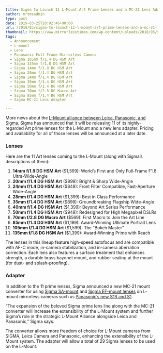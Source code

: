 ```yaml
---
title: Sigma to Launch 11 L-Mount Art Prime Lenses and a MC-21 Lens Adapter
author: mrtmsadmin
type: post
date: 2019-03-25T20:02:46+00:00
url: /2019/03/sigma-to-launch-11-l-mount-art-prime-lenses-and-a-mc-21-lens-adapter/
thumbnail: https://www.mirrorlesstimes.com/wp-content/uploads/2018/05/sigma-70mm-f-2-8-dg-macro-art-lens-development.jpeg
tags:
  - Announcement
  - L-mount
  - Lens
  - Panasonic Full Frame Mirrorless Camera
  - Sigma 105mm f/1.4 DG HSM Art
  - Sigma 135mm f/1.8 DG HSM Art
  - Sigma 14mm f/1.8 DG HSM Art
  - Sigma 20mm f/1.4 DG HSM Art
  - Sigma 24mm f/1.4 DG HSM Art
  - Sigma 35mm f/1.4 DG HSM Art
  - Sigma 50mm f/1.4 DG HSM Art
  - Sigma 70mm f/2.8 DG Macro Art
  - Sigma 85mm f/1.4 DG HSM Art
  - Sigma MC-21 Lens Adapter

---
```

More news about the <a href="https://www.mirrorlesstimes.com/2018/09/l-mount-alliance-between-leica-camera-panasonic-and-sigma/" data-wpel-link="internal">L-Mount alliance between Leica, Panasonic, and Sigma</a>. Sigma has announced that it will be releasing 11 of its highly-regarded Art prime lenses for the L-Mount and a new lens adapter. Pricing and availability for all of those lenses will be announced at a later date.

<!--more-->

### Lenses

Here are the 11 Art lenses coming to the L-Mount (along with Sigma’s descriptions of them):

  1. **14mm f/1.8 DG HSM Art** ($1,599): World’s First and Only Full-Frame F1.8 Ultra-Wide-Angle
  2. **20mm f/1.4 DG HSM Art** ($899): Bright & Sharp Wide-Angle
  3. **24mm f/1.4 DG HSM Art** ($849): Front Filter Compatible, Fast-Aperture Wide-Angle
  4. **28mm f/1.4 DG HSM Art** ($1,399): Best in Class Performance
  5. **35mm f/1.4 DG HSM Art** ($899): Groundbreaking Flagship Wide-Angle
  6. **40mm f/1.4 DG HSM Art** ($1,399): Beyond Art Series Performance
  7. **50mm f/1.4 DG HSM Art** ($949): Redesigned for High Megapixel DSLRs
  8. **70mm f/2.8 DG Macro Art** ($569): First Macro to Join the Art Line
  9. **85mm f/1.4 DG HSM Art** ($1,199): Award-Winning Ultimate Portrait Lens
 10. **105mm f/1.4 DG HSM Art** ($1,599): The “Bokeh Master”
 11. **135mm f/1.8 DG HSM Art** ($1,399): Award-Winning Prime with Reach

The lenses in this lineup feature high-speed autofocus and are compatible with AF-C mode, in-camera stabilization, and in-camera aberration correction. Each lens also features a surface treatment that enhances strength, a durable brass bayonet mount, and rubber sealing at the mount (for dust- and splash-proofing).

### Adapter

In addition to the 11 prime lenses, Sigma announced a new MC-21 mount converter for using <a href="https://www.bhphotovideo.com/c/search?N=0&Ntt=Sigma+SA-mount+lenses&ci=15492&cp=15293%2B15492&BI=20175&KBID=14249" target="_blank" rel="noopener">Sigma SA-mount</a> and <a href="https://www.bhphotovideo.com/c/search?N=0&Ntt=+Sigma+EF-mount+lenses&ci=15492&cp=15293%2B15492&BI=20175&KBID=14249" target="_blank" rel="noopener">Sigma EF-mount lenses</a> on L-mount mirrorless cameras such as <a href="https://www.mirrorlesstimes.com/tag/panasonic-s1/" data-wpel-link="internal">Panasonic’s new S1R and S1</a>.

“The expansion of the beloved Sigma prime lens line along with the MC-21 converter will increase the extensibility of the L-Mount system and further Sigma’s role in the strategic L-Mount Alliance alongside Leica and Panasonic,” Sigma says.

The converter allows more freedom of choice for L-Mount cameras from SIGMA, Leica Camera and Panasonic, enhancing the extensibility of the L-Mount system. The adapter will allow a total of 29 Sigma lenses to be used on the L-Mount.